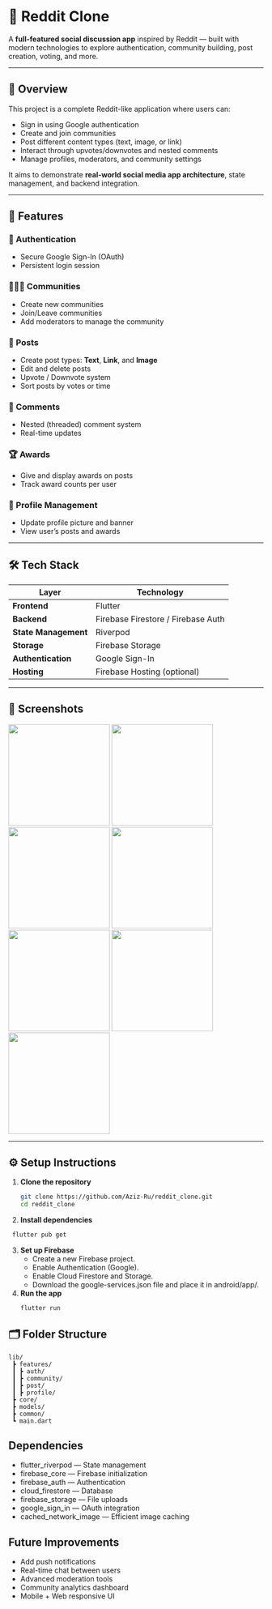 # 🧠 Reddit Clone

A **full-featured social discussion app** inspired by Reddit — built with modern technologies to explore authentication, community building, post creation, voting, and more.

---

## 🚀 Overview

This project is a complete Reddit-like application where users can:
- Sign in using Google authentication
- Create and join communities
- Post different content types (text, image, or link)
- Interact through upvotes/downvotes and nested comments
- Manage profiles, moderators, and community settings

It aims to demonstrate **real-world social media app architecture**, state management, and backend integration.

---

## 🧩 Features

### 🔐 Authentication
- Secure Google Sign-In (OAuth)
- Persistent login session

### 🧑‍🤝‍🧑 Communities
- Create new communities
- Join/Leave communities
- Add moderators to manage the community

### 📝 Posts
- Create post types: **Text**, **Link**, and **Image**
- Edit and delete posts
- Upvote / Downvote system
- Sort posts by votes or time

### 💬 Comments
- Nested (threaded) comment system
- Real-time updates

### 🏆 Awards
- Give and display awards on posts
- Track award counts per user

### 👤 Profile Management
- Update profile picture and banner
- View user’s posts and awards

---

## 🛠️ Tech Stack

| Layer | Technology |
|-------|-------------|
| **Frontend** | Flutter |
| **Backend** | Firebase Firestore / Firebase Auth |
| **State Management** | Riverpod |
| **Storage** | Firebase Storage |
| **Authentication** | Google Sign-In |
| **Hosting** | Firebase Hosting (optional) |

---

## 📸 Screenshots

<div>
<img src="images/Screenshot_2024-12-04-03-04-55-19_9c2a6cedc7552e61f5a3ed862fbcbe76.jpg" width="200">
<img src="images/Screenshot_2024-12-04-02-54-37-55_9c2a6cedc7552e61f5a3ed862fbcbe76.jpg" width="200">
<img src="images/Screenshot_2024-12-04-02-54-46-94_9c2a6cedc7552e61f5a3ed862fbcbe76.jpg" width="200">
<img src="images/Screenshot_2024-12-04-02-55-22-00_9c2a6cedc7552e61f5a3ed862fbcbe76.jpg" width="200">
</div>

<div>
<img src="images/Screenshot_2024-12-04-02-55-34-81_9c2a6cedc7552e61f5a3ed862fbcbe76.jpg" width="200">
<img src="images/Screenshot_2024-12-04-02-55-51-51_9c2a6cedc7552e61f5a3ed862fbcbe76.jpg" width="200">
<img src="images/Screenshot_2024-12-04-02-56-00-51_9c2a6cedc7552e61f5a3ed862fbcbe76.jpg" width="200">
</div>

---

## ⚙️ Setup Instructions

1. **Clone the repository**
   ```bash
   git clone https://github.com/Aziz-Ru/reddit_clone.git
   cd reddit_clone
   
2. **Install dependencies**
 ```bash
  flutter pub get
```
3. **Set up Firebase**
   - Create a new Firebase project.
   - Enable Authentication (Google).
   - Enable Cloud Firestore and Storage.
   - Download the google-services.json file and place it in android/app/.
4. **Run the app**
   ```bash
   flutter run
## 🗂️ Folder Structure
```
lib/
 ┣ features/
 ┃ ┣ auth/
 ┃ ┣ community/
 ┃ ┣ post/
 ┃ ┣ profile/
 ┣ core/
 ┣ models/
 ┣ common/
 ┗ main.dart
```

## Dependencies

- flutter_riverpod — State management
- firebase_core — Firebase initialization
- firebase_auth — Authentication
- cloud_firestore — Database
- firebase_storage — File uploads
- google_sign_in — OAuth integration
- cached_network_image — Efficient image caching

## Future Improvements

- Add push notifications
-  Real-time chat between users
-   Advanced moderation tools
-   Community analytics dashboard
-    Mobile + Web responsive UI

